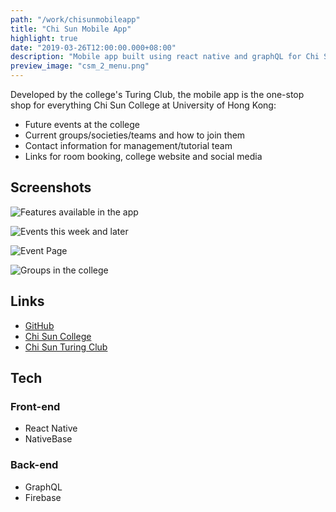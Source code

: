 ```yaml
---
path: "/work/chisunmobileapp"
title: "Chi Sun Mobile App"
highlight: true
date: "2019-03-26T12:00:00.000+08:00"
description: "Mobile app built using react native and graphQL for Chi Sun College of University of Hong Kong."
preview_image: "csm_2_menu.png"
---
```


Developed by the college's Turing Club, the mobile app is the one-stop shop for everything Chi Sun College at University of Hong Kong:

- Future events at the college
- Current groups/societies/teams and how to join them
- Contact information for management/tutorial team
- Links for room booking, college website and social media

## Screenshots

![Features available in the app](./csm_2_menu.png)

![Events this week and later](./csm_3_events.png)

![Event Page](./csm_4_event_page.png)

![Groups in the college](./csm_5_groups.png)

## Links

- [GitHub](https://github.com/hkuturingclub/ChiSunApp)
- [Chi Sun College](http://www.chisuncollege.hku.hk/)
- [Chi Sun Turing Club](https://github.com/hkuturingclub)

## Tech

### Front-end

- React Native
- NativeBase

### Back-end

- GraphQL
- Firebase
